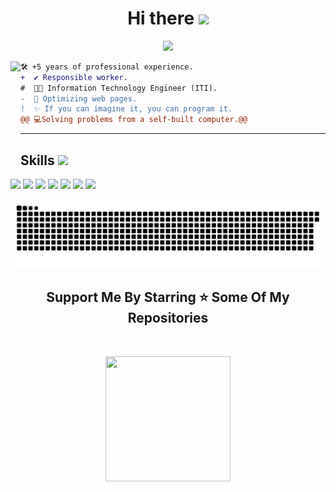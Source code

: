 <!-- If you enjoyed this, please consider giving a star to the repository on my GitHub profile. -->

  <!-- Welcome -->
<h1  align="center">Hi there <img src="https://media.giphy.com/media/hvRJCLFzcasrR4ia7z/giphy.gif" width="35"></h1>

  <!-- Typing Text -->
<p align="center">
  <img src="https://readme-typing-svg.herokuapp.com?font=ROBOT&duration=2500&size=20&color=39FF14&background=000000&center=true&vCenter=true&width=490&lines=%3E+I'm+a+Full+Stack+Developer.">
</p>

  <!-- Profile Picture -->
<img align="left" height="150" src="https://i.giphy.com/media/v1.Y2lkPTc5MGI3NjExNjV4N2FrZnM1dmxoMTF3ZGdodzY5aXRjODhhc24yaW90Y3hhZ2I4OSZlcD12MV9pbnRlcm5hbF9naWZfYnlfaWQmY3Q9Zw/QDjpIL6oNCVZ4qzGs7/giphy.webp"/>

  <!-- Description -->
```diff
🛠️ +5 years of professional experience.
+  ✔️ Responsible worker.
#  👨‍💻 Information Technology Engineer (ITI).
-  🚀 Optimizing web pages.
!  ✨ If you can imagine it, you can program it. 
@@ 💻Solving problems from a self-built computer.@@
```

  <!-- Skills and Tools-->
---

## Skills <img src="https://media2.giphy.com/media/QssGEmpkyEOhBCb7e1/giphy.gif?cid=ecf05e47a0n3gi1bfqntqmob8g9aid1oyj2wr3ds3mg700bl&rid=giphy.gif" width=32px>

<!-- Programming Languages -->

<img src="https://cdn.jsdelivr.net/gh/devicons/devicon/icons/html5/html5-original.svg" width="32"/>
<img src="https://cdn.jsdelivr.net/gh/devicons/devicon/icons/css3/css3-original.svg" width="32"/>
<img src="https://cdn.jsdelivr.net/gh/devicons/devicon/icons/javascript/javascript-original.svg" width="32"/>
<img src="https://cdn.jsdelivr.net/gh/devicons/devicon/icons/react/react-original.svg" width="32"/>
<img src="https://cdn.jsdelivr.net/gh/devicons/devicon/icons/python/python-original.svg" width="32"/>
<img src="https://cdn.jsdelivr.net/gh/devicons/devicon/icons/django/django-plain.svg" width="32"/>
<img src="https://cdn.jsdelivr.net/gh/devicons/devicon/icons/postgresql/postgresql-original.svg" width="32"/>

<!-- Tools and Platforms -->

![snake gif](https://github.com/TekyaygilFethi/TekyaygilFethi/blob/output/github-contribution-grid-snake.svg)


<h2 align='center'>Support Me By Starring ⭐ Some Of My Repositories</h2>
<br>
<p align='center'>
<img src="https://media.giphy.com/media/O51MQ3DduOcGW6ofR3/giphy.gif" width="200" height="200" frameBorder="0" class="giphy-embed" allowFullScreen></img></p>
<br>


